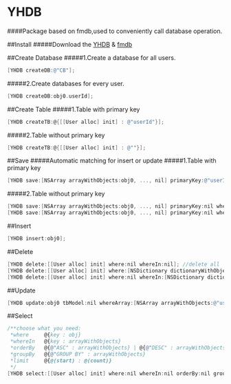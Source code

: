 # YHDB
####Package based on fmdb,used to conveniently call database operation.

##Install
#####Download the [YHDB](https://github.com/wyhazq/YHDB/archive/master.zip) &  [fmdb](https://github.com/ccgus/fmdb) 

##Create Database
#####1.Create a database for all users.
```Objective-C
[YHDB createDB:@"CB"];
```
#####2.Create databases for every user.
```Objective-C
[YHDB createDB:obj0.userId];
```

##Create Table
#####1.Table with primary key
```Objective-C
[YHDB createTB:@{[[User alloc] init] : @"userId"}];
```
#####2.Table without primary key
```Objective-C
[YHDB createTB:@{[[User alloc] init] : @""}];
```

##Save
#####Automatic matching for insert or update
#####1.Table with primary key
```Objective-C
[YHDB save:[NSArray arrayWithObjects:obj0, ..., nil] primaryKey:@"userId" where:nil whereIn:nil];
```
#####2.Table without primary key
```Objective-C
[YHDB save:[NSArray arrayWithObjects:obj0, ..., nil] primaryKey:nil where:[NSDictionary dictionaryWithObjectsAndKeys:@(0), @(userId), ..., nil] whereIn:nil];
[YHDB save:[NSArray arrayWithObjects:obj0, ..., nil] primaryKey:nil where:nil whereIn:[NSDictionary dictionaryWithObject:[NSArray arrayWithObjects:@(0), ..., nil] forKey:@(userId)]];
```
##Insert
```Objective-C
[YHDB insert:obj0];
```
##Delete
```Objective-C
[YHDB delete:[[User alloc] init] where:nil whereIn:nil]; //delete all
[YHDB delete:[[User alloc] init] where:[NSDictionary dictionaryWithObject:obj0.userId forKey:@"userId"] whereIn:nil];//delete one
[YHDB delete:[[User alloc] init] where:nil whereIn:[NSDictionary dictionaryWithObject:[NSArray arrayWithObjects:obj0.userId, ..., nil]];//delete some
```
##Update
```Objective-C
[YHDB update:obj0 tbModel:nil whereArray:[NSArray arrayWithObjects:@"userId", ..., nil]];
```
##Select
```Objective-C
/**choose what you need:
 *where     @{key : obj}
 *whereIn   @{key : arrayWithObjects} 
 *orderBy   @{@"ASC" : arrayWithObjects} | @{@"DESC" : arrayWithObjects}
 *groupBy   @{@"GROUP BY" : arrayWithObjects}
 *limit     @{@(start) : @(count)}
 */
[YHDB select:[[User alloc] init] where:nil whereIn:nil orderBy:nil groupBy:nil limit:nil];
```

